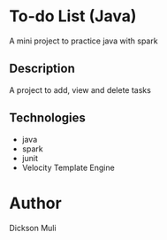 # To-do List (Java)
A mini project to practice java with spark

## Description
A project to add, view and delete tasks

## Technologies
* java
* spark
* junit
* Velocity Template Engine

# Author
Dickson Muli
